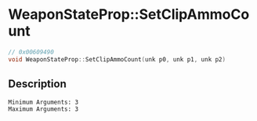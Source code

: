 # WeaponStateProp::SetClipAmmoCount
```c
// 0x00609490
void WeaponStateProp::SetClipAmmoCount(unk p0, unk p1, unk p2)
```
## Description
```
Minimum Arguments: 3
Maximum Arguments: 3
```
